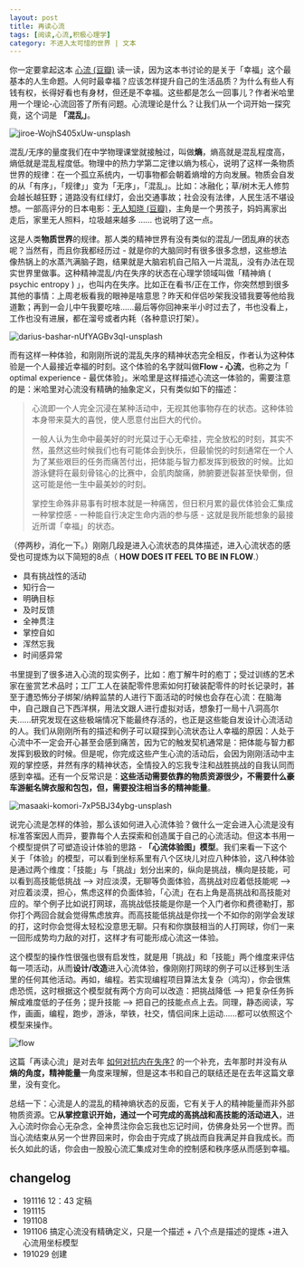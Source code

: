 ```yaml
---
layout: post
title: 再读心流
tags: [阅读,心流,积极心理学]
category: 不进入太可惜的世界 | 文本
---
```


你一定要拿起这本 [心流 (豆瓣)](https://book.douban.com/subject/27186106/#) 读一读，因为这本书讨论的是关于「幸福」这个最基本的人生命题。人何时最幸福？应该怎样提升自己的生活品质？为什么有些人有钱有权，长得好看也有身材，但还是不幸福。这些都是怎么一回事儿？作者米哈里用一个理论-心流回答了所有问题。心流理论是什么？让我们从一个词开始一探究竟，这个词是 **「混乱」**。

![jiroe-WojhS405xUw-unsplash](https://user-images.githubusercontent.com/20737239/71416091-f9249f00-2699-11ea-9105-146372e21da6.jpg)

混乱/无序的量度我们在中学物理课堂就接触过，叫做**熵**，熵高就是混乱程度高，熵低就是混乱程度低。物理中的热力学第二定律以熵为核心，说明了这样一条物质世界的规律：在一个孤立系统内，一切事物都会朝着熵增的方向发展。物质会自发的从「有序」，「规律」」变为「无序」，「混乱」。比如：冰融化；草/树木无人修剪会越长越狂野；道路没有红绿灯，会出交通事故；社会没有法律，人民生活不堪设想。一部高评分的日本电影：[无人知晓 (豆瓣)](https://movie.douban.com/subject/1292337/)，主角是一个男孩子，妈妈离家出走后，家里无人照料，垃圾越来越多 ...... 也说明了这一点。

这是人类**物质世界**的规律。那人类的精神世界有没有类似的混乱/一团乱麻的状态呢？当然有，而且你我都经历过 - 就是你的大脑同时有很多很多念想，这些想法像热锅上的水蒸汽满脑子跑，结果就是大脑宕机自己陷入一片混乱，没有办法在现实世界里做事。这种精神混乱/内在失序的状态在心理学领域叫做「精神熵 ( psychic entropy ) 」，也叫内在失序。比如正在看书/正在工作，你突然想到很多其他的事情：上周老板看我的眼神是啥意思？昨天和伴侣吵架我没错我要等他给我道歉；再到一会儿中午我要吃啥......最后等你回神来半小时过去了，书也没看上，工作也没有进展，都在溜号或者内耗（各种意识打架）。

![darius-bashar-nUfYAGBv3qI-unsplash](https://user-images.githubusercontent.com/20737239/71416092-f9249f00-2699-11ea-8b1d-c44dee417fef.jpg)

而有这样一种体验，和刚刚所说的混乱失序的精神状态完全相反，作者认为这种体验是一个人最接近幸福的时刻。这个体验的名字就叫做**Flow - 心流**，也称之为「  optimal experience - 最优体验」。米哈里是这样描述心流这一体验的，需要注意的是：米哈里对心流没有精确的抽象定义，只有类似如下的描述：

> 心流即一个人完全沉浸在某种活动中，无视其他事物存在的状态。这种体验本身带来莫大的喜悦，使人愿意付出巨大的代价。
> 
> 一般人认为生命中最美好的时光莫过于心无牵挂，完全放松的时刻，其实不然，虽然这些时候我们也有可能体会到快乐，但最愉悦的时刻通常在一个人为了某些艰巨的任务而痛苦付出，把体能与智力都发挥到极致的时候。比如游泳健将在最刻骨铭心的比赛中，会肌肉酸痛，肺腑要迸裂甚至快晕倒，但这可能是他一生中最美妙的时刻。
> 
> 掌控生命殊非易事有时根本就是一种痛苦，但日积月累的最优体验会汇集成一种掌控感 - 一种能自行决定生命内涵的参与感 - 这就是我所能想象的最接近所谓「幸福」的状态。

（停两秒，消化一下。）刚刚几段是进入心流状态的具体描述，进入心流状态的感受也可提炼为以下简短的8点（ **HOW DOES IT FEEL TO BE IN FLOW**.）

- 具有挑战性的活动
- 知行合一
- 明确目标
- 及时反馈
- 全神贯注
- 掌控自如
- 浑然忘我
- 时间感异常

书里提到了很多进入心流的现实例子，比如：庖丁解牛时的庖丁；受过训练的艺术家在鉴赏艺术品时；工厂工人在装配零件思索如何打破装配零件的时长记录时，甚至于遭恐怖分子绑架/纳粹监禁的人进行下面活动的时候也会存在心流：在脑海中，自己跟自己下西洋棋，用法文跟人进行虚拟对话，想象打一局十八洞高尔夫......研究发现在这些极端情况下能最终存活的，也正是这些能自发设计心流活动的人。我们从刚刚所有的描述和例子可以窥探到心流状态让人幸福的原因：人处于心流中不一定会开心甚至会感到痛苦，因为它的触发契机通常是：把体能与智力都发挥到极致的时候。但是呢，你完成这些产生心流的活动后，会因为刚刚活动中主观的掌控感，井然有序的精神状态，全情投入的忘我专注和战胜挑战的自我认同而感到幸福。还有一个反常识是：**这些活动需要依靠的物质资源很少，不需要什么豪车游艇名牌衣服和包包，但，需要投注相当多的精神能量**。

![masaaki-komori-7xP5BJ34ybg-unsplash](https://user-images.githubusercontent.com/20737239/71416219-7f40e580-269a-11ea-8e22-520e7175206e.jpg)

说完心流是怎样的体验，那么该如何进入心流体验？做什么一定会进入心流是没有标准答案因人而异，要靠每个人去探索和创造属于自己的心流活动。但这本书用一个模型提供了可塑造设计体验的思路 -  **「心流体验图」模型**。我们来看一下这个关于「体验」的模型，可以看到坐标系里有八个区块儿对应八种体验，这八种体验是通过两个维度：「技能」与「挑战」划分出来的，纵向是挑战，横向是技能，可以看到高技能低挑战 --> 对应淡漠，无聊等负面体验，高挑战对应着低技能呢 --> 对应着淡漠，担心，焦虑这样的负面体验，「心流」在右上角是高挑战和高技能对应的。举个例子比如说打网球，高挑战低技能是你是一个入门者你和费德勒打，那你打个两回合就会觉得焦虑放弃。而高技能低挑战是你找一个不如你的刚学会发球的打，这时你会觉得太轻松没意思无聊。只有和你旗鼓相当的人打网球，你们一来一回形成势均力敌的对打，这样才有可能形成心流这一体验。

这个模型的操作性很强也很有启发性，就是用「挑战」和「技能」两个维度来评估每一项活动，从而**设计/改造**进入心流体验，像刚刚打网球的例子可以迁移到生活里的任何其他活动。再如，编程。若实现编程项目算法太复杂（鸿沟），你会很焦虑恐慌，这时根据这个模型就有两个方向可以改造：把挑战降低 --> 把复杂任务拆解成难度低的子任务；提升技能 --> 把自己的技能点点上去。同理，静态阅读，写作，画画，编程，跑步，游泳，举铁，社交，情侣间床上运动......都可以依照这个模型来操作。

![flow](https://user-images.githubusercontent.com/20737239/67277100-a93e2600-f4f8-11e9-8dac-31d585ad02c8.png)

这篇「再读心流」是对去年 [如何对抗内在失序?](http://www.huyuning.com/%E4%B8%8D%E7%9F%A5%E9%81%93%E6%80%8E%E4%B9%88%E5%B0%B1%E6%AD%A3%E5%9C%A8%E5%92%8C%E6%B8%B4%E6%9C%9B%20%7C%20%E7%94%9F%E6%B4%BB/2018/05/07/how-to-resist-psychicentropy/) 的一个补充，去年那时并没有从**熵的角度，精神能量**一角度来理解，但是这本书和自己的联结还是在去年这篇文章里，没有变化。

总结一下：心流是人的混乱的精神熵状态的反面，它有关于人的精神能量而非外部物质资源。它**从掌控意识开始，通过一个可完成的高挑战和高技能的活动进入**，进入心流时你会心无杂念，全神贯注你会忘我也忘记时间，仿佛身处另一个世界。而当心流结束从另一个世界回来时，你会由于完成了挑战而自我满足并自我成长。而长久如此的话，你会由一股股心流汇集成对生命的控制感和秩序感从而感到幸福。

## changelog
- 191116 12：43 定稿
- 191115 
- 191108 
- 191106 搞定心流没有精确定义，只是一个描述 + 八个点是描述的提炼 +进入心流用坐标模型
- 191029 创建
